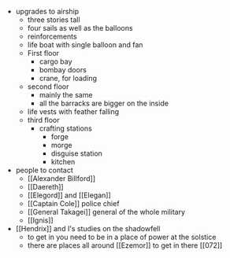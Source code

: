 - upgrades to airship
	- three stories tall
	- four sails as well as the balloons
	- reinforcements
	- life boat with single balloon and fan
	- First floor
		- cargo bay
		- bombay doors
		- crane, for loading
	- second floor
		- mainly the same
		- all the barracks are bigger on the inside
	- life vests with feather falling
	- third floor
		- crafting stations
			- forge
			- morge
			- disguise station
			- kitchen
- people to contact
	- [[Alexander Billford]]
	- [[Daereth]]
	- [[Elegord]] and [[Elegan]]
	- [[Captain Cole]] police chief
	- [[General Takagei]] general of the whole military
	- [[Ignis]]
- [[Hendrix]] and I's studies on the shadowfell
	- to get in you need to be in a place of power at the solstice
	- there are places all around [[Ezemor]] to get in there
[[072]]